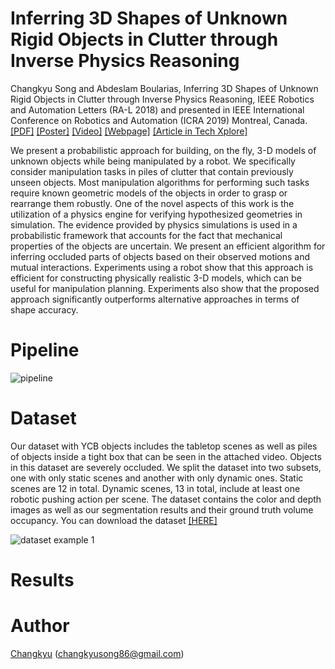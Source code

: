 # Inferring 3D Shapes of Unknown Rigid Objects in Clutter through Inverse Physics Reasoning

Changkyu Song and Abdeslam Boularias, Inferring 3D Shapes of Unknown Rigid Objects in Clutter through Inverse Physics Reasoning, IEEE Robotics and Automation Letters (RA-L 2018) and presented in IEEE International Conference on Robotics and Automation (ICRA 2019) Montreal, Canada. [[PDF]](https://arxiv.org/abs/1903.05749) [[Poster]](https://drive.google.com/file/d/1Eo1S7u3rK_BlIz3cMrRMtFDSTFvnYJKB/view?usp=sharing) [[Video]](https://www.youtube.com/watch?v=lQ9-OEku8vM) [[Webpage]](https://sites.google.com/site/changkyusong86/research/ralicra2019) [[Article in Tech Xplore]](https://techxplore.com/news/2019-03-d-unknown-robots.html?fbclid=IwAR1nVMki73R_12EArLhMbArldWgkt9hwrjQz_9DL2k2UHMKE5GCwloVqXNo)

We present a probabilistic approach for building, on the fly, 3-D models of unknown objects while being manipulated by a robot. We specifically consider manipulation tasks in piles of clutter that contain previously unseen objects. Most manipulation algorithms for performing such tasks require known geometric models of the objects in order to grasp or rearrange them robustly. One of the novel aspects of this work is the utilization of a physics engine for verifying hypothesized geometries in simulation. The evidence provided by physics simulations is used in a probabilistic framework that accounts for the fact that mechanical properties of the objects are uncertain. We present an efficient algorithm for inferring occluded parts of objects based on their observed motions and mutual interactions. Experiments using a robot show that this approach is efficient for constructing physically realistic 3-D models, which can be useful for manipulation planning. Experiments also show that the proposed approach significantly outperforms alternative approaches in terms of shape accuracy.

# Pipeline

![pipeline]()

# Dataset

Our dataset with YCB objects includes the tabletop scenes as well as piles of objects inside a tight box that can be seen in the attached video. Objects in this dataset are severely occluded. We split the dataset into two subsets, one with only static scenes and another with only dynamic ones. Static scenes are 12 in total. Dynamic scenes, 13 in total, include at least one robotic pushing action per scene. The dataset contains the color and depth images as well as our segmentation results and their ground truth volume occupancy. You can download the dataset [[HERE]](https://drive.google.com/file/d/1yhG99jXpBgQ0GaNy3Qq7QH8FZBymzvrb/view?usp=sharing)

![dataset example 1]()

# Results



# Author

[Changkyu](https://sites.google.com/site/changkyusong86) (changkyusong86@gmail.com)
